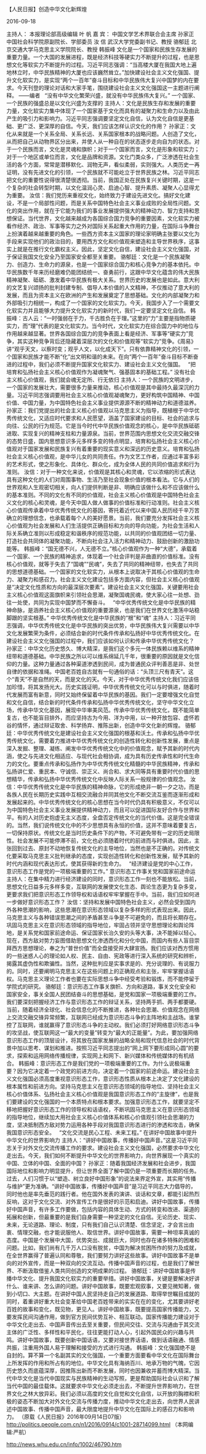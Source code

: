 【人民日报】创造中华文化新辉煌

2016-09-18

主持人：
本报理论部高级编辑 叶 帆
嘉 宾：
中国文学艺术界联合会主席 孙家正
中国社会科学院原副院长、学部委员 汝 信
武汉大学党委副书记、教授 骆郁廷
北京交通大学马克思主义学院院长、教授 韩振峰
文化是一个国家和民族生存发展的重要力量。一个大国的发展进程，既是经济科技等硬实力不断提升的过程，也是思想文化等软实力不断提升的过程。习近平同志强调：“当高楼大厦在我国大地上遍地林立时，中华民族精神的大厦也应该巍然耸立。”加快建设社会主义文化强国、提升文化软实力，是实现“两个一百年”奋斗目标和中华民族伟大复兴中国梦的内在要求。今天刊登的理论对话和大家手笔，围绕建设社会主义文化强国这一主题进行阐释。
——编者
 
“没有中华文化繁荣兴盛，就没有中华民族伟大复兴。”
一个国家、一个民族的强盛总是以文化兴盛为支撑的
主持人：文化是民族生存和发展的重要力量，文化软实力集中体现了一个国家基于文化而具有的凝聚力和生命力以及由此产生的吸引力和影响力。习近平同志强调要坚定文化自信，认为文化自信是更基础、更广泛、更深厚的自信。今天，我们应该怎样认识文化的作用？
孙家正：文化从来就是一个关系全局、关系长远、关系国家根本的战略问题。人创造了文化，从而把自己从动物界区分出来，并使人从一种自在的状态逐步走向自为的状态。对于一个民族而言，文化是灵魂和旗帜；对于一个国家而言，文化是形象和软实力；对于一个地区或单位而言，文化是品牌和资源。文化门类众多，广泛渗透在社会生活的各个方面，常常是潜移默化、润物无声，看似柔弱，实则强大。人类历史一再证明，没有先进文化的引领，一个民族就不可能屹立于世界民族之林。习近平同志把文化的重要性说得很清楚很透彻。当前，我国正处在民族复兴关键时期，这是一个复杂的社会转型时期，以文化温润心灵、启迪心智、提升素质、凝聚人心显得尤为重要。
汝信：我们党历来重视文化，始终致力于建设先进文化。搞好文化建设，不是一个局部性问题，而是关系中国特色社会主义事业成败的全局性问题。文化的突出作用，就在于它能为我们的事业发展提供强大的精神动力、智力支持和思想保证。当代世界，文化越来越成为各国综合国力竞争的重要因素，文化软实力被看作经济、政治、军事等实力之外对国际关系起重大作用的力量，在国际斗争舞台上扮演着越来越重要的角色。一些西方资本主义国家的理论家明确主张要以文化为手段来实现他们的政治目的，要用西方文化和价值观来塑造和主导世界秩序，这事实上就是在推行文化霸权主义。因此，坚定文化自信，建设社会主义文化强国，对于保证我国文化安全乃至国家安全都至关重要。
骆郁廷：文化是一个民族凝聚力、创造力、生命力的源泉，也是一个国家综合国力和核心竞争力的基本依托。中华民族数千年来历经磨难仍能团结统一、奋勇前行，这跟中华文化蕴含的伟大民族精神凝聚、砥砺、激发着中华民族有极大关系。世界历史的发展也是如此。意大利的文艺复兴颂扬的批判封建专制、倡导人本价值的人文精神，不仅推动了意大利的发展，而且为资本主义在欧洲的产生和发展奠定了思想基础。文化的内部凝聚力和外部吸引力相统一，构成了一个国家的文化软实力。今天，我国步入了一个需要文化软实力并且能够大力提升文化软实力的新时代，我们一定要坚定文化自信。
韩振峰：古人云：“一时强弱在于力，千古胜负在于理。”这里的“力”主要是指物质硬实力，而“理”代表的是文化软实力。当今时代，文化软实力在综合国力中的地位与作用越来越显著。世界各国综合国力的竞争表面上看是经济、军事等“硬实力”竞争，其实这种竞争背后还隐藏着深层次的文化和价值观等“软实力”竞争。《周易》讲“观乎天文，以察时变；观乎人文，以化成天下”。只有依靠精神文化的引领，一个国家和民族才能不断“化”出文明和谐的未来。在向“两个一百年”奋斗目标不断奋进的过程中，我们必须不断提升国家文化软实力、建设社会主义文化强国。
 
“把培育和弘扬社会主义核心价值观作为凝魂聚气、强基固本的基础工程。”
没有社会主义核心价值观，我们就会魂无定所、行无依归
主持人：一个民族的文明进步，一个国家的发展壮大，需要很多力量来推动，核心价值观是其中最持久最深沉的力量。习近平同志强调要用社会主义核心价值观凝魂聚力，更好构筑中国精神、中国价值、中国力量，为中国特色社会主义事业提供源源不断的精神动力和道德滋养。
孙家正：我们党提出的社会主义核心价值观以马克思主义为指导，既植根于中华优秀传统文化，又适应时代要求和人民愿望，涵盖了国家建设的目标、社会的追求与向往、公民的行为规范。它是当今时代中华民族价值观念的核心，是中华民族砥砺进取、实现复兴的精神支柱和力量源泉。当前，世界范围内思想文化交流交融交锋的态势日盛，国内思想意识多元多样多变的特点明显，培育和弘扬社会主义核心价值观对于国家发展和民族复兴有着重要的现实意义和深远的历史意义。培育和弘扬社会主义核心价值观，是中华儿女的共同责任。作为文艺工作者，应通过丰富多彩的艺术形式，使之形象化、具体化、群众化，成为全体人民的共同价值追求和行为准则。
汝信：对于一种文化来说，价值观是其核心和灵魂，它以浓缩的形式表达具有这种文化的人们对周围事物、生活乃至社会现象价值的根本看法。它与人们的世界观和人生观密切相关，向人们提供判断是非、明确应该做什么和不应该做什么的基本准则。不同的文化有不同的价值观，社会主义核心价值观是中国特色社会主义文化的核心和灵魂，是今天中国人做人做事的价值标准和行动准则。社会主义核心价值观传承着中华优秀传统文化的基因，寄托着近代以来中国人民历经千辛万苦确立的理想信念，也承载着每个人的美好愿景。当前，我们要充分发挥社会主义核心价值观为社会发展和人们生活提供正确目标和方向的导向功能，为社会生活和人际关系确立准则以形成稳定和谐秩序的规范功能，以共同的价值观团结一切力量、打造社会共同体的凝聚功能，不断向社会注入活力和精神动力、鼓励创新的激励功能等。
韩振峰：“国无德不兴，人无德不立。”核心价值观作为一种“大德”，承载着一个国家、一个民族的精神追求，体现着一个社会评判是非曲直的价值标准。没有核心价值观，就等于失去了“国魂”“民魂”，失去了共同的精神纽带，也失去了共同的思想道德基础。一个国家的文化软实力，从根本上说取决于其核心价值观的生命力、凝聚力和感召力。社会主义文化建设包括多方面内容，但社会主义核心价值观是“决定文化性质和方向的最深层次要素”。建设社会主义文化强国，关键要用社会主义核心价值观这面旗帜来引领社会思潮，凝聚国魂民魂，使大家心往一处想、劲往一处使，共同为实现中国梦而不懈奋斗。
 
“中华优秀传统文化是中华民族的精神命脉，是涵养社会主义核心价值观的重要源泉，也是我们在世界文化激荡中站稳脚跟的坚实根基。”
中华优秀传统文化是中华民族的“根”和“魂”
主持人：习近平同志强调，中华优秀传统文化是中华民族的突出优势，中华民族伟大复兴需要以中华文化发展繁荣为条件，必须结合新的时代条件传承和弘扬好中华优秀传统文化。在建设社会主义文化强国的过程中，我们应该如何认识和传承中华优秀传统文化？
孙家正：中华文化历史悠久、博大精深，是我们这个多元一体民族赖以维系的精神纽带和道德基础。中华民族之所以可以维系绵延几千年，很重要的原因就是文化信仰的力量。这种力量通过各种渠道渗透到民间，成为普通民众评判善恶是非、处世自律的依据和准绳。中国老百姓自古就有一句通俗的话：“头顶三尺有青天”。这个“青天”不是自然的天，而是文化的天。今天，对于中华优秀传统文化我们应该倍加珍惜，将其发扬光大。历史实践证明，中华优秀传统文化可以与时俱进，随着时代发展而富有新意，同时又始终保留着中华民族的基因。我们一定要增强文化自觉和文化自信，结合新的时代条件传承和弘扬中华优秀传统文化，坚守中华文化立场，传承中华文化基因，展现中华审美风范。传承中华优秀传统文化，既不能简单复古，也不能盲目排外，而应坚持古为今用、洋为中用，以一种开放包容、虚怀若谷的情怀，通过辩证取舍、科学扬弃、推陈出新，创造中华文化新的辉煌。
骆郁廷：中华优秀传统文化是建设社会主义文化强国的根基和沃土。传承和弘扬中华优秀传统文化，需要着力推进中华优秀传统文化的创造性转化和创新性发展，重点是深入发掘、整理、凝练、阐发中华优秀传统文化中的价值观念，赋予其新的时代内涵，使之与先进文化相适应、与现代社会相协调，成为具有历史传承性和时代生命力的文化。要重点传承和弘扬作为中华优秀传统文化精髓的中华民族精神，传承和弘扬讲仁爱、重民本、守诚信、崇正义、尚合和、求大同等具有重要时代价值的思想精华，传承和弘扬中华优秀传统文化中反映人际关系一般规律的价值观念。
汝信：中华优秀传统文化是中华民族的精神命脉，它的形成绝非一朝一夕之功，而是各族人民在长期历史实践中互相交流融合并同其他文化不断交流互鉴而逐渐形成和发展起来的。中华优秀传统文化的核心思想在当今时代仍具有积极意义，不仅可以为中国特色社会主义事业发展提供精神动力，而且可以促进国际友好合作与世界和平。有的人对历史抱虚无主义态度，全盘否定传统文化的当代价值。这是完全错误的。当然，我们说传统文化中的不少思想具有永恒的价值，这并不意味着要复古，一切保持原状。传统文化是当时历史条件下的产物，不可避免带有一定的历史局限性。社会发展不可能停滞不前，文化也必须随着时代的前进而与时俱进。因此，主张回到过去、原封不动地恢复传统文化的主导地位，当然也是不正确的。对传统文化要采取马克思主义批判继承的态度，实现创造性转化和创新性发展，赋予其新的时代内涵和现代表达形式，使其获得新的生命力。
 
“经济建设是党的中心工作，意识形态工作是党的一项极端重要的工作。”
意识形态工作事关党和国家前途命运
主持人：在集中精力进行经济建设的同时，意识形态工作一刻也不能放松。当前，思想文化日益多元多样多变，互联网的发展使文化生态、舆论生态更为复杂多变，更要求我们把意识形态工作领导权和话语权牢牢掌握在手中。当前，我们应如何进一步做好意识形态工作？
汝信：坚持和发展中国特色社会主义，必然会受到国内外各种思潮的影响，这些思潮在意识形态领域以复杂多样的形式表现出来。因此，马克思主义与各种错误思潮之间的矛盾甚至斗争是不可避免的，而且将长期存在。巩固马克思主义在意识形态领域的指导地位，牢固占领并坚守思想理论和舆论阵地，是关系党和国家前途命运、保证国家长治久安的头等大事，决不能掉以轻心。现在，西方敌对势力妄图借助思想文化渗透西化和分化中国，而国内有些人盲目崇拜西方思想理论，奉之为“普世价值”而全盘接受并大肆宣扬。我们应该对西方惯用的一些迷惑人心的理论如人权、民主、自由、宪政等进行深入系统的研究和辨析，揭露其虚伪性和欺骗性。当然，这种批判应是实事求是的、充分说理的、有说服力的。同时，还要阐明马克思主义在这些问题上的正确观点和主张，牢牢掌握话语权。马克思主义理论工作者也要在实际思想斗争中经受考验和锻炼，而不能停留于学院式的研究。
骆郁廷：意识形态工作事关旗帜、方向和道路，事关文化安全和国家安全，事关全国人民团结奋斗的思想基础，是党和国家一项极端重要的工作。我们要深刻把握经济工作与意识形态工作的辩证关系，坚持两手抓、两手都要硬。当前，随着经济全球化、社会信息化的不断推进，各种社会思潮、价值观念在网络上交流交融交锋异常频繁，互联网已经成为意识形态斗争的主阵地和主战场。谁掌控了互联网，谁就赢得了意识形态斗争的主动权。我们必须打好网络意识形态斗争的攻坚战，使互联网这一“最大的变量”转变为“最大的正能量”。为此，要加强网络意识形态工作的顶层设计，将其放在国家发展的战略全局和现代信息社会的时代背景中加以思考、谋划和推进。按照习近平同志提出的“网上网下要形成同心圆”的要求，探索和运用网络传播规律，实现网上和网下、新兴媒体和传统媒体的有机结合。
韩振峰：意识形态工作是我们党的一项极端重要的工作。为什么说极端重要？因为它决定着一个政党的前进方向，决定着一个国家的前途命运。建设社会主义文化强国必须高度重视意识形态工作，意识形态性质从根本上决定了文化建设的根本属性和前进方向。坚持马克思主义在意识形态领域的指导地位、坚持社会主义核心价值体系、弘扬社会主义核心价值观是我国意识形态工作的“主旋律”，也是我们要建设的文化强国的一个本质特点和根本要求。加强意识形态工作，就要坚定不移地把握好意识形态工作的领导权和话语权，不断巩固马克思主义在意识形态领域的指导地位，继续加大用社会主义核心价值体系和核心价值观引领社会思潮的力度，坚决抵制西方敌对势力运用各种手段对我国意识形态进行的渗透和攻击，确保我国意识形态安全。
 
“文化交流是民心工程、未来工程。”
在讲好中国故事中提升中华文化的世界影响力
主持人：“讲好中国故事，传播好中国声音。”这是习近平同志关于对外文化交流传播工作的要求。建设社会主义文化强国，必然要求中华文化走出去。今天，我们如何不断提升中华文化的世界影响力，向世界展现一个真实的中国、立体的中国、全面的中国？
孙家正：随着我国经济发展和社会进步，我国国际地位和影响力明显提升，但让世界全面了解中国仍是一项重要而长期的任务。过去，人们习惯于以“塑造、树立良好中国形象”的说法来界定外宣，其实用“传播与维护”更为准确。“讲好中国故事，传播好中国声音”是习近平同志大力倡导的，同时他也是率先垂范的践行者。他在国外发表的演讲、谈话和文章，都能引起热烈反响，这对于文化交流、对外宣传工作是很好的示范和启迪。讲好中国故事，传播好中国声音，有许多工作要做，包括内容的具体生动、方式的转变和改进、渠道的拓展和创新，但最重要的是我们自身需要一种坚定的文化自信。无论历史、现实、未来，无论道路、理论、制度，只有我们自己认识清楚、信念坚定，才会言出由衷、情理交融，也才能说服他人、取信世界。讲好中国故事，需要一种坦率真诚的态度。中国是个发展中大国，优势突出、成就巨大，同时也存在诸多特殊的困难和问题。比如，我们尚有几千万人口没有脱贫，中国为解决贫困所作的努力及成就，在全世界赢得了普遍认同和尊敬，我们要努力讲好这些故事。讲好中国故事不是单向的对外宣传，而是一种双向的交流互动。传播中国声音的过程，也是我们了解世界、不断汲取借鉴人类共同创造的文明成果的过程。
骆郁廷：讲好中国故事是传播中华文化、提升我国文化软实力的重要举措。讲好中国故事，关键是要解决好讲什么、谁来讲、怎么讲的问题。讲好中国故事，既要宏观叙事，又要见微知著，做到小切口、大主题。在讲好中国人民坚持走自己的发展道路、取得举世瞩目成就的同时，着重讲好重大社会变革给中国老百姓带来的实实在在的变化，尤其要讲好老百姓的故事和变化，既见物，更见人。讲好中国故事，既要提高国家传播能力，又要发挥民间沟通作用，做到官方民间优势互补、相互联动。国家传播能力建设对于中华文化走出去、中国声音传出去至关重要，但民间交往、交流与沟通由于其交流主体的广泛性、多样性和平民化，往往更能打动人心，引起外国民众的兴趣与共鸣。讲好中国故事，既要创新中国话语，又要对接世界话语，做到话语融通、情感共振，注重用外国人易于理解和接受的方式进行沟通。
韩振峰：文化强国绝不是自封的。算不算一个名副其实的文化强国，一个重要方面要看中华文化在国际舞台上所发挥的作用和所占有的地位。中华文化具有海纳百川、地承万物的气魄，它因历史悠久而底蕴深厚，因推陈出新而不断发展，同时也因兼收并蓄而博大精深。当代中华文化是当代中国现实与民族精神的生动写照，更是帮助国际社会认识和了解当代中国的最佳载体。这就要求中华文化必须走出去，不断提升世界影响力，在世界文化之林大放异彩。我们必须以高度的文化自觉和文化自信，以开放的胸襟和积极的姿态不断加大对外文化交流与传播力度，推动中华文化走出去，向世界人民讲述中国故事、传播中国声音，最大限度地提升中华文化在国际上的感召力和影响力。
（原载《人民日报》2016年09月14日07版）
http://politics.people.com.cn/n1/2016/0914/c1001-28714099.html
（本网编辑:严航）

http://news.whu.edu.cn/info/1002/46790.htm